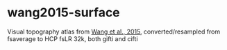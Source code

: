 # wang2015-surface

Visual topography atlas from [Wang et al., 2015](https://academic.oup.com/cercor/article/25/10/3911/393661), converted/resampled from fsaverage to HCP fsLR 32k, both gifti and cifti
